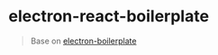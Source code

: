 # electron-react-boilerplate

> Base on [electron-boilerplate](https://github.com/szwacz/electron-boilerplate)